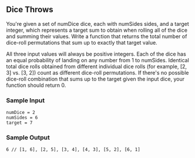 
## Dice Throws

You're given a set of numDice dice, each with
numSides sides, and a target integer, which
represents a target sum to obtain when rolling all of the dice and summing
their values. Write a function that returns the total number of dice-roll
permutations that sum up to exactly that target value.

All three input values will always be positive integers. Each of the dice
has an equal probability of landing on any number from 1 to
numSides. Identical total dice rolls obtained from different
individual dice rolls (for example, [2, 3] vs.
[3, 2]) count as different dice-roll permutations. If there's
no possible dice-roll combination that sums up to the
target given the input dice, your function should return 0.

### Sample Input
```
numDice = 2
numSides = 6
target = 7
```

### Sample Output
```
6 // [1, 6], [2, 5], [3, 4], [4, 3], [5, 2], [6, 1]
```
